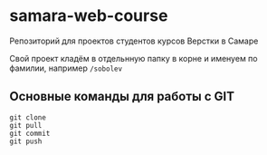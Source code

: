 # samara-web-course
Репозиторий для проектов студентов курсов Верстки в Самаре

Свой проект кладём в отдельнную папку в корне и именуем по фамилии, например
`/sobolev`

## Основные команды для работы с GIT
```
git clone
git pull
git commit
git push
```
